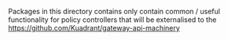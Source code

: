 Packages in this directory contains only contain common / useful functionality for policy controllers that will be
externalised to the https://github.com/Kuadrant/gateway-api-machinery